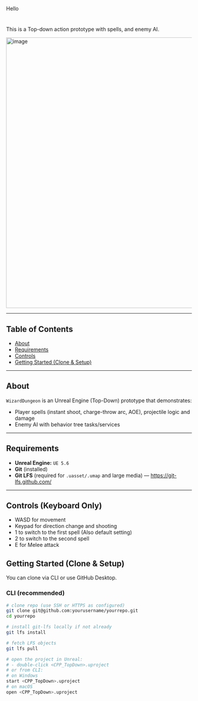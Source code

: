 Hello

# <WizardDungeon>

This is a Top-down action prototype with spells, and enemy AI.

<img width="1323" height="733" alt="image" src="https://github.com/user-attachments/assets/634855df-9c86-4631-8015-44cd1aa8f93d" />

---

## Table of Contents

- [About](#about)  
- [Requirements](#requirements)
- [Controls](#Controls (Keyboard Only))
- [Getting Started (Clone & Setup)](#getting-started-clone--setup)

---

## About

`WizardDungeon` is an Unreal Engine (Top-Down) prototype that demonstrates:
- Player spells (instant shoot, charge-throw arc, AOE), projectile logic and damage
- Enemy AI with behavior tree tasks/services

---

## Requirements

- **Unreal Engine:** `UE 5.6` 
- **Git** (installed)  
- **Git LFS** (required for `.uasset/.umap` and large media) — https://git-lfs.github.com/  

---

## Controls (Keyboard Only)

- WASD for movement
- Keypad for direction change and shooting
- 1 to switch to the first spell (Also default setting)
- 2 to switch to the second spell
- E for Melee attack

## Getting Started (Clone & Setup)

You can clone via CLI or use GitHub Desktop.

### CLI (recommended)
```bash
# clone repo (use SSH or HTTPS as configured)
git clone git@github.com:yourusername/yourrepo.git
cd yourrepo

# install git-lfs locally if not already
git lfs install

# fetch LFS objects
git lfs pull

# open the project in Unreal:
# - double-click <CPP_TopDown>.uproject
# or from CLI:
# on Windows
start <CPP_TopDown>.uproject
# on macOS
open <CPP_TopDown>.uproject
